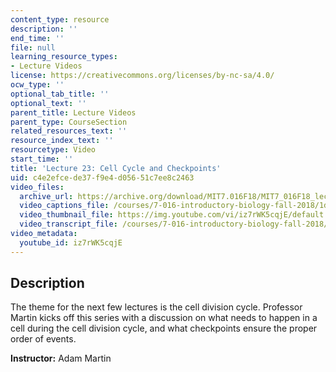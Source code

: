 ```yaml
---
content_type: resource
description: ''
end_time: ''
file: null
learning_resource_types:
- Lecture Videos
license: https://creativecommons.org/licenses/by-nc-sa/4.0/
ocw_type: ''
optional_tab_title: ''
optional_text: ''
parent_title: Lecture Videos
parent_type: CourseSection
related_resources_text: ''
resource_index_text: ''
resourcetype: Video
start_time: ''
title: 'Lecture 23: Cell Cycle and Checkpoints'
uid: c4e2efce-de37-f9e4-d056-51c7ee8c2463
video_files:
  archive_url: https://archive.org/download/MIT7.016F18/MIT7_016F18_lec23_300k.mp4
  video_captions_file: /courses/7-016-introductory-biology-fall-2018/1ddf5bb8d34551cca8ce946e9a3443ea_iz7rWK5cqjE.vtt
  video_thumbnail_file: https://img.youtube.com/vi/iz7rWK5cqjE/default.jpg
  video_transcript_file: /courses/7-016-introductory-biology-fall-2018/e175e4be1b41b45a45a49f01956c320b_iz7rWK5cqjE.pdf
video_metadata:
  youtube_id: iz7rWK5cqjE
---
```


Description
-----------

The theme for the next few lectures is the cell division cycle. Professor Martin kicks off this series with a discussion on what needs to happen in a cell during the cell division cycle, and what checkpoints ensure the proper order of events.

**Instructor:** Adam Martin

